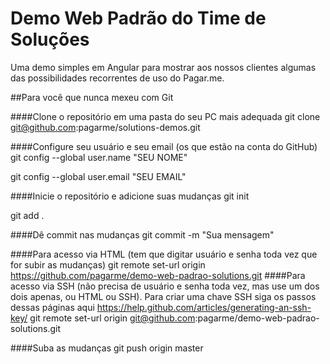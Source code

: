 # Demo Web Padrão do Time de Soluções
Uma demo simples em Angular para mostrar aos nossos clientes algumas das possibilidades recorrentes de uso do Pagar.me.

##Para você que nunca mexeu com Git

####Clone o repositório em uma pasta do seu PC mais adequada
git clone git@github.com:pagarme/solutions-demos.git

####Configure seu usuário e seu email (os que estão na conta do GitHub)
git config --global user.name "SEU NOME"

git config --global user.email "SEU EMAIL"

####Inicie o repositório e adicione suas mudanças
git init

git add .

####Dê commit nas mudanças
git commit -m "Sua mensagem"

####Para acesso via HTML (tem que digitar usuário e senha toda vez que for subir as mudanças)
git remote set-url origin https://github.com/pagarme/demo-web-padrao-solutions.git
####Para acesso via SSH (não precisa de usuário e senha toda vez, mas use um dos dois apenas, ou HTML ou SSH). Para criar uma chave SSH siga os passos dessas páginas aqui https://help.github.com/articles/generating-an-ssh-key/
git remote set-url origin git@github.com:pagarme/demo-web-padrao-solutions.git

####Suba as mudanças
git push origin master

